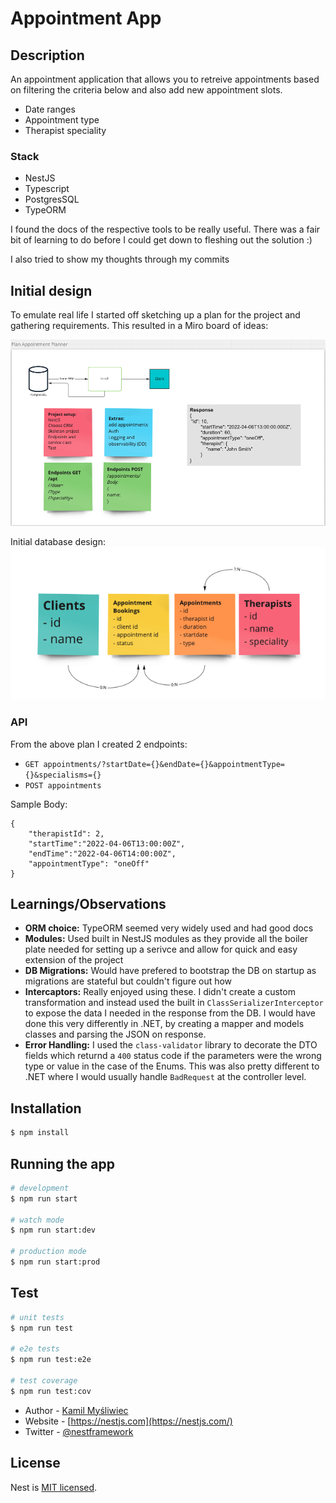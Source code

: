 # Appointment App

## Description
An appointment application that allows you to retreive appointments based on filtering the criteria below and also add new appointment slots.
- Date ranges
- Appointment type
- Therapist speciality

### Stack
- NestJS
- Typescript
- PostgresSQL
- TypeORM

I found the docs of the respective tools to be really useful. There was a fair bit of learning to do before I could get down to fleshing out the solution :)

I also tried to show my thoughts through my commits

## Initial design
To emulate real life I started off sketching up a plan for the project and gathering requirements. This resulted in a Miro board of ideas:

<img src="img/ProjectPlan.png" alt="initial project plan">

Initial database design:
<img src="img/InitialDBschema.png" alt="initial DB schema" width=970>

### API
From the above plan I created 2 endpoints:
- `GET appointments/?startDate={}&endDate={}&appointmentType={}&specialisms={}`
- `POST appointments` 

Sample Body:
```
{
    "therapistId": 2,
    "startTime":"2022-04-06T13:00:00Z",
    "endTime":"2022-04-06T14:00:00Z",
    "appointmentType": "oneOff"
}
```

## Learnings/Observations
- **ORM choice:** TypeORM seemed very widely used and had good docs
- **Modules:** Used built in NestJS modules as they provide all the boiler plate needed for setting up a serivce and allow for quick and easy extension of the project
- **DB Migrations:** Would have prefered to bootstrap the DB on startup as migrations are stateful but couldn't figure out how
- **Intercaptors:** Really enjoyed using these. I didn't create a custom transformation and instead used the built in `ClassSerializerInterceptor` to expose the data I needed in the response from the DB. I would have done this very differently in .NET, by creating a mapper and models classes and parsing the JSON on response.
- **Error Handling:** I used the `class-validator` library to decorate the DTO fields which returnd a `400` status code if the parameters were the wrong type or value in the case of the Enums. This was also pretty different to .NET where I would usually handle `BadRequest` at the controller level. 

## Installation

```bash
$ npm install
```

## Running the app

```bash
# development
$ npm run start

# watch mode
$ npm run start:dev

# production mode
$ npm run start:prod
```

## Test

```bash
# unit tests
$ npm run test

# e2e tests
$ npm run test:e2e

# test coverage
$ npm run test:cov
```

- Author - [Kamil Myśliwiec](https://kamilmysliwiec.com)
- Website - [https://nestjs.com](https://nestjs.com/)
- Twitter - [@nestframework](https://twitter.com/nestframework)

## License

Nest is [MIT licensed](LICENSE).
